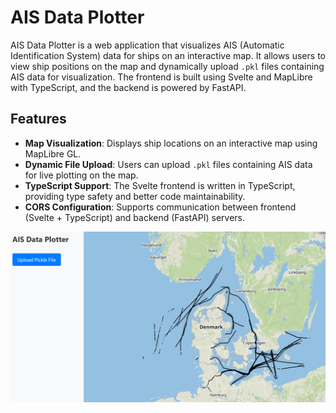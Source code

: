 # AIS Data Plotter

AIS Data Plotter is a web application that visualizes AIS (Automatic Identification System) data for ships on an interactive map. It allows users to view ship positions on the map and dynamically upload `.pkl` files containing AIS data for visualization. The frontend is built using Svelte and MapLibre with TypeScript, and the backend is powered by FastAPI.

## Features

- **Map Visualization**: Displays ship locations on an interactive map using MapLibre GL.
- **Dynamic File Upload**: Users can upload `.pkl` files containing AIS data for live plotting on the map.
- **TypeScript Support**: The Svelte frontend is written in TypeScript, providing type safety and better code maintainability.
- **CORS Configuration**: Supports communication between frontend (Svelte + TypeScript) and backend (FastAPI) servers.

![AIS Data Plotter Screenshot](src/assets/screenshot1.png)
